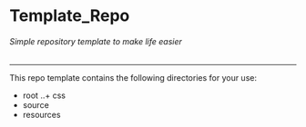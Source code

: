 # Template_Repo
###### *Simple repository template to make life easier*
---

This repo template contains the following directories for your use:

+ root
..+ css
+ source
+ resources
